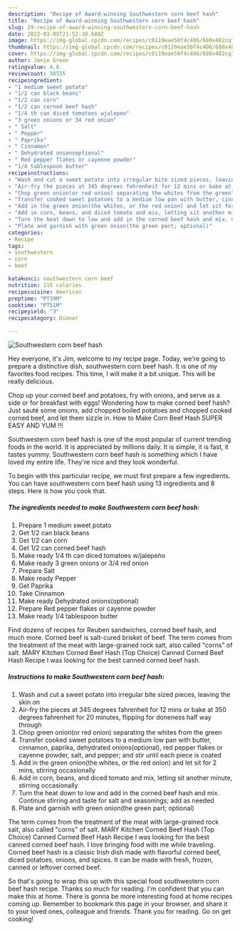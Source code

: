 ```yaml
---
description: "Recipe of Award-winning Southwestern corn beef hash"
title: "Recipe of Award-winning Southwestern corn beef hash"
slug: 29-recipe-of-award-winning-southwestern-corn-beef-hash
date: 2022-03-05T21:52:38.688Z
image: https://img-global.cpcdn.com/recipes/c0119eae50f4c406/680x482cq70/southwestern-corn-beef-hash-recipe-main-photo.jpg
thumbnail: https://img-global.cpcdn.com/recipes/c0119eae50f4c406/680x482cq70/southwestern-corn-beef-hash-recipe-main-photo.jpg
cover: https://img-global.cpcdn.com/recipes/c0119eae50f4c406/680x482cq70/southwestern-corn-beef-hash-recipe-main-photo.jpg
author: Janie Green
ratingvalue: 4.8
reviewcount: 30555
recipeingredient:
- "1 medium sweet potato"
- "1/2 can black beans"
- "1/2 can corn"
- "1/2 can corned beef hash"
- "1/4 th can diced tomatoes wjalepeo"
- "3 green onions or 34 red onion"
- " Salt"
- " Pepper"
- " Paprika"
- " Cinnamon"
- " Dehydrated onionsoptional"
- " Red pepper flakes or cayenne powder"
- "1/4 tablespoon butter"
recipeinstructions:
- "Wash and cut a sweet potato into irregular bite sized pieces, leaving the skin on"
- "Air-fry the pieces at 345 degrees fahrenheit for 12 mins or bake at 350 degrees fahrenheit for 20 minutes, flipping for doneness half way through"
- "Chop green onion(or red onion) separating the whites from the green"
- "Transfer cooked sweet potatoes to a medium low pan with butter, cinnamon, paprika, dehydrated onions(optional), red pepper flakes or cayenne powder, salt, and pepper; and stir until each piece is coated"
- "Add in the green onion(the whites, or the red onion) and let sit for 2 mins, stirring occasionally"
- "Add in corn, beans, and diced tomato and mix, letting sit another minute, stirring occasionally"
- "Turn the heat down to low and add in the corned beef hash and mix. Continue stirring and taste for salt and seasonings; add as needed"
- "Plate and garnish with green onion(the green part; optional)"
categories:
- Recipe
tags:
- southwestern
- corn
- beef

katakunci: southwestern corn beef 
nutrition: 115 calories
recipecuisine: American
preptime: "PT39M"
cooktime: "PT51M"
recipeyield: "3"
recipecategory: Dinner

---
```



![Southwestern corn beef hash](https://img-global.cpcdn.com/recipes/c0119eae50f4c406/680x482cq70/southwestern-corn-beef-hash-recipe-main-photo.jpg)

Hey everyone, it's Jim, welcome to my recipe page. Today, we're going to prepare a distinctive dish, southwestern corn beef hash. It is one of my favorites food recipes. This time, I will make it a bit unique. This will be really delicious.

Chop up your corned beef and potatoes, fry with onions, and serve as a side or for breakfast with eggs! Wondering how to make corned beef hash? Just sauté some onions, add chopped boiled potatoes and chopped cooked corned beef, and let them sizzle in. How to Make Corn Beef Hash SUPER EASY AND YUM !!!

Southwestern corn beef hash is one of the most popular of current trending foods in the world. It is appreciated by millions daily. It is simple, it is fast, it tastes yummy. Southwestern corn beef hash is something which I have loved my entire life. They're nice and they look wonderful.


To begin with this particular recipe, we must first prepare a few ingredients. You can have southwestern corn beef hash using 13 ingredients and 8 steps. Here is how you cook that.

<!--inarticleads1-->

##### The ingredients needed to make Southwestern corn beef hash:

1. Prepare 1 medium sweet potato
1. Get 1/2 can black beans
1. Get 1/2 can corn
1. Get 1/2 can corned beef hash
1. Make ready 1/4 th can diced tomatoes w/jalepeño
1. Make ready 3 green onions or 3/4 red onion
1. Prepare  Salt
1. Make ready  Pepper
1. Get  Paprika
1. Take  Cinnamon
1. Make ready  Dehydrated onions(optional)
1. Prepare  Red pepper flakes or cayenne powder
1. Make ready 1/4 tablespoon butter


Find dozens of recipes for Reuben sandwiches, corned beef hash, and much more. Corned beef is salt-cured brisket of beef. The term comes from the treatment of the meat with large-grained rock salt, also called &#34;corns&#34; of salt. MARY Kitchen Corned Beef Hash (Top Choice) Canned Corned Beef Hash Recipe I was looking for the best canned corned beef hash. 

<!--inarticleads2-->

##### Instructions to make Southwestern corn beef hash:

1. Wash and cut a sweet potato into irregular bite sized pieces, leaving the skin on
1. Air-fry the pieces at 345 degrees fahrenheit for 12 mins or bake at 350 degrees fahrenheit for 20 minutes, flipping for doneness half way through
1. Chop green onion(or red onion) separating the whites from the green
1. Transfer cooked sweet potatoes to a medium low pan with butter, cinnamon, paprika, dehydrated onions(optional), red pepper flakes or cayenne powder, salt, and pepper; and stir until each piece is coated
1. Add in the green onion(the whites, or the red onion) and let sit for 2 mins, stirring occasionally
1. Add in corn, beans, and diced tomato and mix, letting sit another minute, stirring occasionally
1. Turn the heat down to low and add in the corned beef hash and mix. Continue stirring and taste for salt and seasonings; add as needed
1. Plate and garnish with green onion(the green part; optional)


The term comes from the treatment of the meat with large-grained rock salt, also called &#34;corns&#34; of salt. MARY Kitchen Corned Beef Hash (Top Choice) Canned Corned Beef Hash Recipe I was looking for the best canned corned beef hash. I love bringing food with me while traveling. Corned beef hash is a classic Irish dish made with flavorful corned beef, diced potatoes, onions, and spices. It can be made with fresh, frozen, canned or leftover corned beef. 

So that's going to wrap this up with this special food southwestern corn beef hash recipe. Thanks so much for reading. I'm confident that you can make this at home. There is gonna be more interesting food at home recipes coming up. Remember to bookmark this page in your browser, and share it to your loved ones, colleague and friends. Thank you for reading. Go on get cooking!

